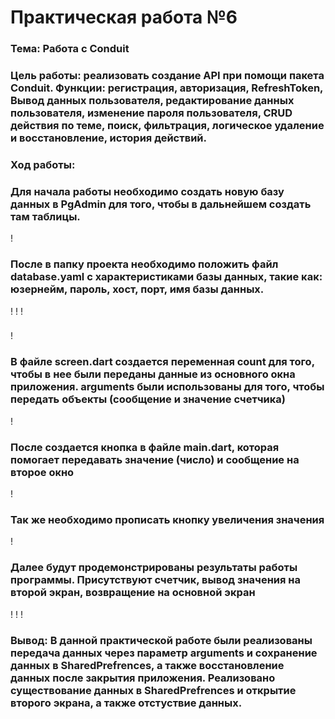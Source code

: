 # Практическая работа №6

### Тема: Работа с Conduit
### Цель работы: реализовать cоздание API при помощи пакета Conduit. Функции: регистрация, авторизация, RefreshToken, Вывод данных пользователя, редактирование данных пользователя, изменение пароля пользователя, CRUD действия по теме, поиск, фильтрация, логическое удаление и восстановление, история действий.

###
### Ход работы:
### Для начала работы необходимо создать новую базу данных в PgAdmin для того, чтобы в дальнейшем создать там таблицы.
!
###
### После в папку проекта необходимо положить файл database.yaml с характеристиками базы данных, такие как: юзернейм, пароль, хост, порт, имя базы данных. 
!
!
!
###
### 
!
###
### В файле screen.dart создается переменная count для того, чтобы в нее были переданы данные из основного окна приложения. arguments были использованы для того, чтобы передать объекты (сообщение и значение счетчика)
!
###
### После cоздается кнопка в файле main.dart, которая помогает передавать значение (число) и сообщение на второе окно 
!
###
### Так же необходимо прописать кнопку увеличения значения
!
###
### Далее будут продемонстрированы результаты работы программы. Присутствуют счетчик, вывод значения на второй экран, возвращение на основной экран
!
!
!
###
### Вывод: В данной практической работе были реализованы передача данных через параметр arguments и сохранение данных в SharedPrefrences, а также восстановление данных после закрытия приложения. Реализовано существование данных в SharedPrefrences и открытие второго экрана, а также отстуствие данных.